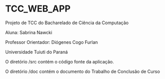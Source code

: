 # TCC_WEB_APP
Projeto de TCC do Bacharelado de Ciência da Computação

Aluna: Sabrina Nawcki

Professor Orientador: Diógenes Cogo Furlan

Universidade Tuiuti do Paraná

O diretório /src contém o código fonte da aplicação.

O diretório /doc contém o documento do Trabalho de Conclusão de Curso
